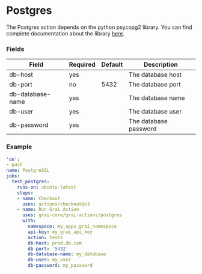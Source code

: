 # Postgres

The Postgres action depends on the python psycopg2 library. 
You can find complete documentation about the library [here](https://www.psycopg.org/docs/).


### Fields

<!-- Fields Sentinel Section -->

| Field | Required | Default | Description |
|-----|-----|-----|-----|
| db-host | yes |  | The database host |
| db-port | no | 5432 | The database port |
| db-database-name | yes |  | The database name |
| db-user | yes |  | The database user |
| db-password | yes |  | The database password |


<!-- Fields Sentinel Section -->

### Example

<!-- Example Sentinel Section -->

```yaml copy
'on':
- push
name: PostgreSQL
jobs:
  test_postgres:
    runs-on: ubuntu-latest
    steps:
    - name: Checkout
      uses: actions/checkout@v3
    - name: Run Grai Action
      uses: grai-core/grai-actions/postgres
      with:
        namespace: my_apps_grai_namespace
        api-key: my_grai_api_key
        action: tests
        db-host: prod.db.com
        db-port: '5432'
        db-database-name: my_database
        db-user: my_user
        db-password: my_password

```

<!-- Example Sentinel Section -->


